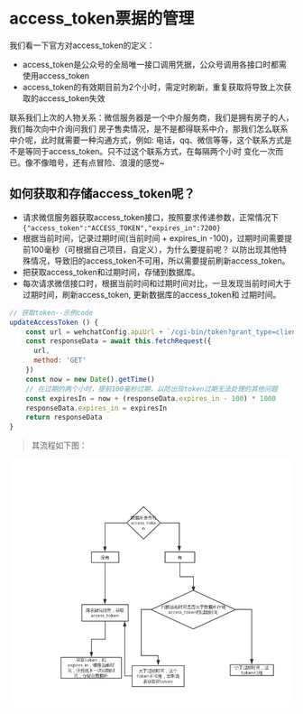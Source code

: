 # access_token票据的管理

我们看一下官方对access_token的定义：
* access_token是公众号的全局唯一接口调用凭据，公众号调用各接口时都需使用access_token
* access_token的有效期目前为2个小时，需定时刷新，重复获取将导致上次获取的access_token失效
  
联系我们上次的人物关系：微信服务器是一个中介服务商，我们是拥有房子的人，我们每次向中介询问我们
房子售卖情况，是不是都得联系中介，那我们怎么联系中介呢，此时就需要一种沟通方式，例如:
电话，qq、微信等等，这个联系方式是不是等同于access_token。只不过这个联系方式，在每隔两个小时
变化一次而已。像不像暗号，还有点冒险、浪漫的感觉~


## 如何获取和存储access_token呢？

* 请求微信服务器获取access_token接口，按照要求传递参数，正常情况下`{"access_token":"ACCESS_TOKEN","expires_in":7200}`
* 根据当前时间，记录过期时间(当前时间 + expires_in -100)，过期时间需要提前100毫秒（可根据自己项目，自定义），为什么要提前呢？
以防出现其他特殊情况，导致旧的access_token不可用，所以需要提前刷新access_token。
* 把获取access_token和过期时间，存储到数据库。
* 每次请求微信接口时，根据当前时间和过期时间对比，一旦发现当前时间大于过期时间，刷新access_token, 更新数据库的access_token和
过期时间。

```javascript
// 获取token--示例code
updateAccessToken () {
    const url = wehchatConfig.apiUrl + `/cgi-bin/token?grant_type=client_credential&appid=${this.opts.appId}&secret=${this.opts.appsecret}`
    const responseData = await this.fetchRequest({
      url,
      method: 'GET'
    })
    const now = new Date().getTime()
    // 在过期的两个小时，提前100毫秒过期，以防出现token过期无法处理的其他问题
    const expiresIn = now + (responseData.expires_in - 100) * 1000
    responseData.expires_in = expiresIn
    return responseData
}
```
>其流程如下图：

![全局管理access_token](../src/access_token.jpg)